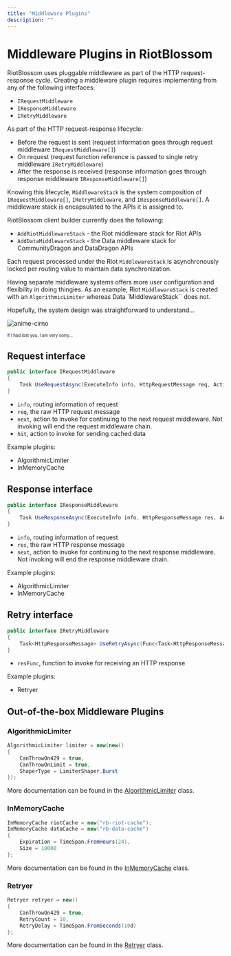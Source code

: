 ```yaml
---
title: "Middleware Plugins"
description: ""
---
```


# Middleware Plugins in RiotBlossom

RiotBlossom uses pluggable middleware as part of the HTTP request-response cycle. Creating a middleware plugin requires implementing from any of the following interfaces:
- `IRequestMiddleware`
- `IResponseMiddleware`
- `IRetryMiddleware`

As part of the HTTP request-response lifecycle: 
- Before the request is sent (request information goes through request middleware `IRequestMiddleware[]`)
- On request (request function reference is passed to single retry middleware `IRetryMiddleware`)
- After the response is received (response information goes through response middleware `IResponseMiddleware[]`)

Knowing this lifecycle, `MiddlewareStack` is the system composition of `IRequestMiddleware[]`, `IRetryMiddleware`, and `IResponseMiddleware[]`. 
A middleware stack is encapsulated to the APIs it is assigned to. 

RiotBlossom client builder currently does the following:
- `AddRiotMiddlewareStack` - the Riot middleware stack for Riot APIs
- `AddDataMiddlewareStack` - the Data middleware stack for CommunityDragon and DataDragon APIs

Each request processed under the Riot `MiddlewareStack` is asynchronously locked per routing value to maintain data synchronization.

Having separate middleware systems offers more user configuration and flexibility in doing thingies. As an example, Riot `MiddlewareStack` is created with an `AlgorithmicLimiter` whereas Data `MiddlewareStack`` does not.

Hopefully, the system design was straightforward to understand...

![anime-cirno](https://user-images.githubusercontent.com/87099578/232343424-3aabac5a-5e96-41d6-a1a4-3968952146f3.gif)

<sub><sup>if I had lost you, I am very sorry...</sup></sub>

## Request interface
```csharp
public interface IRequestMiddleware
{
    Task UseRequestAsync(ExecuteInfo info, HttpRequestMessage req, Action next, Action<byte[]> hit);
}
```

- `info`, routing information of request
- `req`, the raw HTTP request message
- `next`, action to invoke for continuing to the next request middleware. Not invoking will end the request middleware chain.
- `hit`, action to invoke for sending cached data

Example plugins:
- AlgorithmicLimiter
- InMemoryCache

## Response interface
```csharp
public interface IResponseMiddleware
{
    Task UseResponseAsync(ExecuteInfo info, HttpResponseMessage res, Action next);
}
```

- `info`, routing information of request
- `res`, the raw HTTP response message
- `next`, action to invoke for continuing to the next response middleware. Not invoking will end the response middleware chain.

Example plugins:
- AlgorithmicLimiter
- InMemoryCache

## Retry interface
```csharp
public interface IRetryMiddleware
{
    Task<HttpResponseMessage> UseRetryAsync(Func<Task<HttpResponseMessage>> resFunc);
}
```

- `resFunc`, function to invoke for receiving an HTTP response

Example plugins:
- Retryer
  
## Out-of-the-box Middleware Plugins

### AlgorithmicLimiter
```csharp
AlgorithmicLimiter limiter = new(new()
{
    CanThrowOn429 = true,
    CanThrowOnLimit = true,
    ShaperType = LimiterShaper.Burst
});
```
More documentation can be found in the [AlgorithmicLimiter](https://github.com/BlossomiShymae/RiotBlossom/blob/master/BlossomiShymae.RiotBlossom/Middleware/AlgorithmicLimiter.cs)
class.

### InMemoryCache
```csharp
InMemoryCache riotCache = new("rb-riot-cache");
InMemoryCache dataCache = new("rb-data-cache")
{
    Expiration = TimeSpan.FromHours(24),
    Size = 10000
};
```
More documentation can be found in the [InMemoryCache](https://github.com/BlossomiShymae/RiotBlossom/blob/master/BlossomiShymae.RiotBlossom/Middleware/InMemoryCache.cs) class.

### Retryer
```csharp
Retryer retryer = new()
{
    CanThrowOn429 = true,
    RetryCount = 10,
    RetryDelay = TimeSpan.FromSeconds(10d)
};
```
More documentation can be found in the [Retryer](https://github.com/BlossomiShymae/RiotBlossom/blob/master/BlossomiShymae.RiotBlossom/Middleware/Retryer.cs) class.